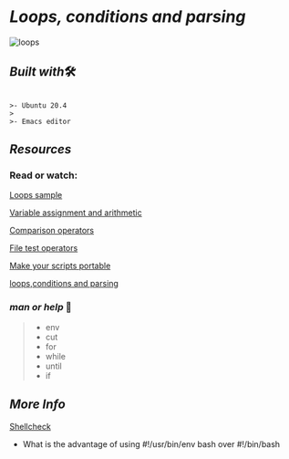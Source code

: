 #  **_Loops, conditions and parsing_**

![loops](https://user-images.githubusercontent.com/85587286/160511742-5d3fe3e8-521f-4ed7-8c3f-8e7ac4259890.png)


## **_Built with_**🛠️

~~~~

>- Ubuntu 20.4
>
>- Emacs editor

~~~~

## **_Resources_**

### Read or watch:

[Loops sample](https://tldp.org/LDP/Bash-Beginners-Guide/html/sect_09_01.html)

[Variable assignment and arithmetic](https://tldp.org/LDP/abs/html/ops.html)

[Comparison operators](https://tldp.org/LDP/abs/html/comparison-ops.html)

[File test operators](https://tldp.org/LDP/abs/html/fto.html)

[Make your scripts portable](https://www.cyberciti.biz/tips/finding-bash-perl-python-portably-using-env.html)

[loops,conditions and parsing](https://www.youtube.com/watch?v=BC2neyc5GcI)


### **_man or help_** 🤙

>- env
>- cut
>- for
>- while
>- until
>- if


## **_More Info_**

[Shellcheck](https://github.com/koalaman/shellcheck)


- What is the advantage of using #!/usr/bin/env bash over #!/bin/bash
